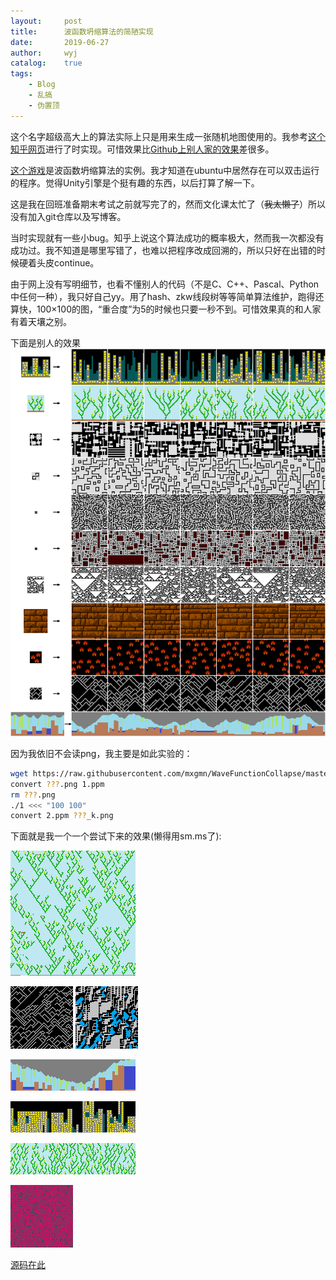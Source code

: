 ```yaml
---
layout:		post
title:		波函数坍缩算法的简陋实现
date:		2019-06-27
author:		wyj
catalog:	true
tags:
    - Blog
    - 乱搞
    - 伪置顶
---
```


这个名字超级高大上的算法实际上只是用来生成一张随机地图使用的。我参考[这个知乎网页](https://zhuanlan.zhihu.com/p/28105374)进行了时实现。可惜效果比[Github上别人家的效果](https://github.com/mxgmn/WaveFunctionCollapse)差很多。

[这个游戏](https://marian42.itch.io/wfc)是波函数坍缩算法的实例。我才知道在ubuntu中居然存在可以双击运行的程序。觉得Unity引擎是个挺有趣的东西，以后打算了解一下。

这是我在回班准备期末考试之前就写完了的，然而文化课太忙了（~~我太懒了~~）所以没有加入git仓库以及写博客。

当时实现就有一些小bug。知乎上说这个算法成功的概率极大，然而我一次都没有成功过。我不知道是哪里写错了，也难以把程序改成回溯的，所以只好在出错的时候硬着头皮continue。

由于网上没有写明细节，也看不懂别人的代码（不是C、C++、Pascal、Python中任何一种），我只好自己yy。用了hash、zkw线段树等等简单算法维护，跑得还算快，100×100的图，“重合度”为5的时候也只要一秒不到。可惜效果真的和人家有着天壤之别。

下面是别人的效果
![别人的效果](https://raw.githubusercontent.com/mxgmn/Blog/master/resources/wfc.png)

因为我依旧不会读png，我主要是如此实验的：
```sh
wget https://raw.githubusercontent.com/mxgmn/WaveFunctionCollapse/master/samples/???.png
convert ???.png 1.ppm
rm ???.png
./1 <<< "100 100"
convert 2.ppm ???_k.png
```


下面就是我一个一个尝试下来的效果(懒得用sm.ms了):

![](https://raw.githubusercontent.com/2o181o28/MyProg/master/Graph/wfc/Flower_5.png)

![](https://raw.githubusercontent.com/2o181o28/MyProg/master/Graph/wfc/Mountains_3.png)
![](https://raw.githubusercontent.com/2o181o28/MyProg/master/Graph/wfc/Lake_3.png)

![](https://raw.githubusercontent.com/2o181o28/MyProg/master/Graph/wfc/Platformer_5.png)

![](https://raw.githubusercontent.com/2o181o28/MyProg/master/Graph/wfc/Skyline_5.png)

![](https://raw.githubusercontent.com/2o181o28/MyProg/master/Graph/wfc/More_Flower_3.png)

![](https://raw.githubusercontent.com/2o181o28/MyProg/master/Graph/wfc/Spirals_4.png)

[源码在此](https://github.com/2o181o28/MyProg/tree/master/Graph/wfc)
